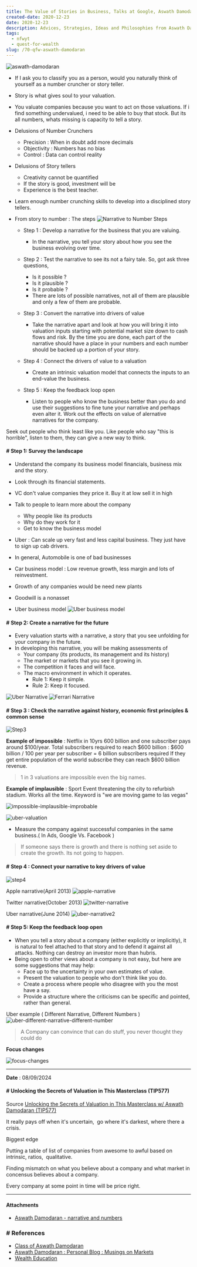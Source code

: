```yaml
---
title: The Value of Stories in Business, Talks at Google, Aswath Damodaran
created-date: 2020-12-23
date: 2020-12-23
description: Advices, Strategies, Ideas and Philosophies from Aswath Damodaran
tags:
  - nfwyt
  - quest-for-wealth
slug: /70-qfw-aswath-damodaran
---
```


![aswath-damodaran](assets/70-aswath-damodaran.png)

* If I ask you to classify you as a person, would you naturally think of yourself as a number cruncher or story teller. 

* Story is what gives soul to your valuation.

* You valuate companies because you want to act on those valuations. If i find something undervalued, i need to be able to buy that stock. But its all numbers, whats missing is capacity to tell a story. 

* Delusions of Number Crunchers    

  + Precision : When in doubt add more decimals
  + Objectivity : Numbers has no bias
  + Control : Data can control reality 

* Delusions of Story tellers    

  + Creativity cannot be quantified
  + If the story is good, investment will be 
  + Experience is the best teacher. 

* Learn enough number crunching skills to develop into a disciplined story tellers. 

* From story to number : The steps
![Narrative to Number Steps](assets/70-narrative-to-number-steps.png)

  + Step 1 : Develop a narrative for the business that you are valuing. 
    - In the narrative, you tell your story about how you see the business evolving over time. 

  + Step 2 : Test the narrative to see its not a fairy tale. So,  got ask three questions, 
    - Is it possible ? 
    - Is it plausible ?
    - Is it probable ?
    - There are lots of possible narratives, not all of them are plausible and only a few of them are probable. 

  + Step 3 : Convert the narrative into drivers of value
    - Take the narrative apart and look at how you will bring it into valuation inputs starting with potential market size down to cash flows and risk. By the time you are done, each part of the narrative should have a place in your numbers and each number should be backed up a portion of your story. 

  + Step 4 : Connect the drivers of value to a valuation
    - Create an intrinsic valuation model that connects the inputs to an end-value the business. 

  + Step 5 : Keep the feedback loop open
    - Listen to people who know the business better than you do and use their suggestions to fine tune your narrative and perhaps even alter it. Work out the effects on value of alernative narratives for the company. 


Seek out people who think least like you. Like people who say "this is horrible", listen to them, they can give a new way to think. 

#### # Step 1: Survey the landscape 
* Understand the company its business model financials,	business mix and the story. 
* Look through its financial statements. 
* VC don't value companies they price it. Buy it at low sell it in high
* Talk to people to learn more about the company 
  + Why people like its products
  + Why do they work for it 
  + Get to know the business model
* Uber : Can scale up very fast and less capital business. They just have to sign up cab drivers. 
 
* In general, Automobile is one of bad businesses
* Car business model : Low revenue growth, less margin and lots of reinvestment. 
* Growth of any companies would be need new plants
* Goodwill is a nonasset

* Uber business model
  ![Uber business model](assets/70-uber-business-model.png)

#### # Step 2: Create a narrative for the future 
* Every valuation starts with a narrative, a story that you see unfolding for your company in the future. 
* In developing this narrative, you will be making assessments of 
  + Your company (its products, its management and its history) 
  + The market or markets that you see it growing in. 
  + The competition it faces and will face. 
  + The macro environment in which it operates. 
    - Rule 1: Keep it simple. 
    - Rule 2: Keep it focused. 

![Uber Narrative](assets/70-uber-narrative.png)
![Ferrari Narrative](assets/70-ferrari-narrative.png)

#### # Step 3 : Check the narrative against history, economic first principles & common sense 

![Step3](assets/70-step3-check-against-history.png)

**Example of impossible** : Netflix in 10yrs 600 billion and one subscriber pays around $100/year. 
Total subscribers required to reach $600 billion : $600 billion / 100 per year per subscriber = 6 billion subscribers required
If they get entire population of the world subscribe they can reach $600 billion revenue. 

> 1 in 3 valuations are impossible even the big names. 

**Example of implausible** : Sport Event threatening the city to refurbish stadium. Works all the time. Keyword is "we are moving game to las vegas"

![impossible-implausible-improbable](assets/70-impossible-implausible-improbable.png)

![uber-valuation](assets/70-uber-valuation.png)

* Measure the company against successful companies in the same business.( In Ads, Google Vs. Facebook ) 

> If someone says there is growth and there is nothing set aside to create the growth. Its not going to happen. 

#### # Step 4 : Connect your narrative to key drivers of value

![step4](assets/70-step4.png)

Apple narrative(April 2013)
![apple-narrative](assets/70-apple-narrative.png)

Twitter narrative(October 2013)
![twitter-narrative](assets/70-twitter-narrative.png)

Uber narrative(June 2014)
![uber-narrative2](assets/70-uber-narrative2.png)

#### # Step 5: Keep the feedback loop open 
* When you tell a story about a company (either explicitly or implicitly), it is natural to feel attached to that story and to defend it against all attacks. Nothing can destroy an investor more than hubris. 
* Being open to other views about a company is not easy, but here are some suggestions that may help: 
  + Face up to the uncertainty in your own estimates of value. 
  + Present the valuation to people who don't think like you do. 
  + Create a process where people who disagree with you the most have a say. 
  + Provide a structure where the criticisms can be specific and pointed, rather than general. 

Uber example ( Different Narrative, Different Numbers )
![uber-different-narrative-different-number](assets/70-uber-different-narrative-different-number.png)

> A Company can convince that can do stuff, you never thought they could do

**Focus changes**    

![focus-changes](assets/70-focus-changes.png)

* * *
**Date** : 08/09/2024    
#### # Unlocking the Secrets of Valuation in This Masterclass (TIP577)
Source [Unlocking the Secrets of Valuation in This Masterclass w/ Aswath Damodaran (TIP577)](https://www.youtube.com/watch?v=KaD0qFJhceo&t=92s)

It really pays off when it's uncertain,  go where it's darkest, where there a crisis.

Biggest edge

Putting a table of list of companies from awesome to awful based on intrinsic, ratios,  qualitative.

Finding mismatch on what you believe about a company and what market in concensus believes about a company. 

Every company at some point in time will be price right.

* * *
#### Attachments
* [Aswath Damodaran - narrative and numbers](https://storage.googleapis.com/bobbydreamer-com-technicals/quest-for-wealth/AswathDamodaran-narrative-and-numbers.pdf)

### # References
* [Class of Aswath Damodaran](102-class-of-aswath-damodaran)
* [Aswath Damodaran : Personal Blog : Musings on Markets](http://aswathdamodaran.blogspot.com/)
* [Wealth Education](40-wealth-education)
